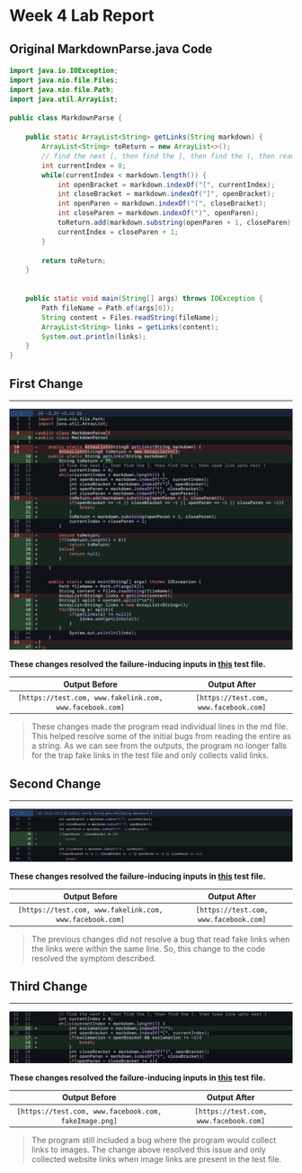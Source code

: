 # Week 4 Lab Report

## Original MarkdownParse.java Code
```java
import java.io.IOException;
import java.nio.file.Files;
import java.nio.file.Path;
import java.util.ArrayList;

public class MarkdownParse {

    public static ArrayList<String> getLinks(String markdown) {
        ArrayList<String> toReturn = new ArrayList<>();
        // find the next [, then find the ], then find the (, then read link upto next )
        int currentIndex = 0;
        while(currentIndex < markdown.length()) {
            int openBracket = markdown.indexOf("[", currentIndex);
            int closeBracket = markdown.indexOf("]", openBracket);
            int openParen = markdown.indexOf("(", closeBracket);
            int closeParen = markdown.indexOf(")", openParen);
            toReturn.add(markdown.substring(openParen + 1, closeParen));
            currentIndex = closeParen + 1;
        }

        return toReturn;
    }


    public static void main(String[] args) throws IOException {
        Path fileName = Path.of(args[0]);
        String content = Files.readString(fileName);
        ArrayList<String> links = getLinks(content);
	    System.out.println(links);
    }
}
```

## First Change
---
![Image](screenshots/Screen%20Shot%202022-04-24%20at%203.56.46%20PM.png)

**These changes resolved the failure-inducing inputs in [this](https://github.com/akluu/markdown-parser/blob/main/newTest.md) test file.**

| Output Before| Output After |
|:---:|:---:|
| `[https://test.com, www.fakelink.com, www.facebook.com]` | `[https://test.com, www.facebook.com]` |

> These changes made the program read individual lines in the md file. This helped resolve some of the initial bugs from reading the entire as a string. As we can see from the outputs, the program no longer falls for the trap fake links in the test file and only collects valid links.

## Second Change
---
![Image](screenshots/Screen%20Shot%202022-04-24%20at%204.19.57%20PM.png)

**These changes resolved the failure-inducing inputs in [this](https://github.com/akluu/markdown-parser/blob/main/newTest2.md) test file.**

| Output Before| Output After |
|:---:|:---:|
| `[https://test.com, www.fakelink.com, www.facebook.com]` | `[https://test.com, www.facebook.com]` |

> The previous changes did not resolve a bug that read fake links when the links were within the same line. So, this change to the code resolved the symptom described.

## Third Change
---
![Image](screenshots/Screen%20Shot%202022-04-24%20at%204.20.32%20PM.png)

**These changes resolved the failure-inducing inputs in [this](https://github.com/akluu/markdown-parser/blob/main/newTest3.md) test file.**

| Output Before| Output After |
|:---:|:---:|
| `[https://test.com, www.facebook.com, fakeImage.png]` | `[https://test.com, www.facebook.com]` |

> The program still included a bug where the program would collect links to images. The change above resolved this issue and only collected website links when image links are present in the test file.
